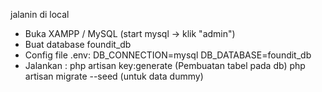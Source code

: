 <!-- Setup Database -->

jalanin di local

-   Buka XAMPP / MySQL (start mysql -> klik "admin")
-   Buat database foundit_db
-   Config file .env:
    DB_CONNECTION=mysql
    DB_DATABASE=foundit_db
-   Jalankan :
    php artisan key:generate (Pembuatan tabel pada db)
    php artisan migrate --seed (untuk data dummy)
